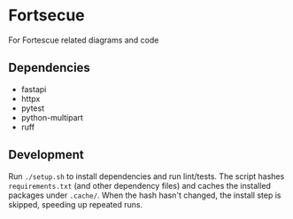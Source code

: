 # Fortsecue
For Fortescue related diagrams and code

## Dependencies

- fastapi
- httpx
- pytest
- python-multipart
- ruff

## Development

Run `./setup.sh` to install dependencies and run lint/tests. The script hashes
`requirements.txt` (and other dependency files) and caches the installed
packages under `.cache/`. When the hash hasn't changed, the install step is
skipped, speeding up repeated runs.
